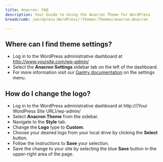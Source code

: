 ```yaml
---
title: Anacron: FAQ
description: Your Guide to Using the Anacron Theme for WordPress
breadcrumb: /wordpress:WordPress/!themes:Themes/anacron:Anacron

---
```


Where can I find theme settings?
-----
* Log in to the WordPress administrative dashboard at http://www.yoursite.com/wp-admin/
* Select the **Anacron Settings** sidebar tab on the left of the dashboard.
* For more information visit our [Gantry documentation](http://gantry-framework.org/documentation/wordpress/configure/) on the settings menu.

How do I change the logo?
-----

* Log in to the WordPress administrative dashboard at http://(Your WordPress Site URL)/wp-admin/
* Select **Anacron Theme** from the sidebar.
* Navigate to the **Style** tab.
* Change the **Logo** type to **Custom**.
* Choose your desired logo from your local drive by clicking the **Select** button.
* Follow the instructions to **Save** your selection.
* Save the change to your site by selecting the blue **Save** button in the upper-right area of the page.

[gantry]: http://gantry-framework.org/documentation/wordpress/configure/
